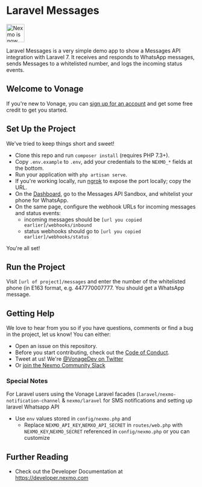 # Laravel Messages

<img src="https://developer.nexmo.com/assets/images/Vonage_Nexmo.svg" height="48px" alt="Nexmo is now known as Vonage" />

Laravel Messages is a very simple demo app to show a Messages API integration with Laravel 7. It receives and responds to WhatsApp messages, sends Messages to a whitelisted number, and logs the incoming status events.

## Welcome to Vonage

If you're new to Vonage, you can [sign up for an account](https://dashboard.nexmo.com/sign-up?utm_source=DEV_REL&utm_medium=github&utm_campaign=laravel-messages) and get some free credit to get you started.

## Set Up the Project

We've tried to keep things short and sweet!

* Clone this repo and run `composer install` (requires PHP 7.3+).
* Copy `.env.example` to `.env`, add your credentials to the `NEXMO_*` fields at the bottom.
* Run your application with `php artisan serve`.
* If you're working locally, run [ngrok](https://ngrok.com) to expose the port locally; copy the URL.
* On the [Dashboard](https://dashboard.nexmo.com), go to the Messages API Sandbox, and whitelist your phone for WhatsApp.
* On the same page, configure the webhook URLs for incoming messages and status events:
    - incoming messages should be `[url you copied earlier]/webhooks/inbound`
    - status webhooks should go to `[url you copied earlier]/webhooks/status`

You're all set!

## Run the Project

Visit `[url of project]/messages` and enter the number of the whitelisted phone (in E163 format, e.g. 447770007777. You should get a WhatsApp message.

## Getting Help

We love to hear from you so if you have questions, comments or find a bug in the project, let us know! You can either:

* Open an issue on this repository. 
* Before you start contributing, check out the [Code of Conduct](CODE_OF_CONDUCT).
* Tweet at us! We're [@VonageDev on Twitter](https://twitter.com/VonageDev)
* Or [join the Nexmo Community Slack](https://developer.nexmo.com/community/slack)

### Special Notes

For Laravel users using the Vonage Laravel facades (`laravel/nexmo-notification-channel` & `nexmo/laravel` for SMS notifications and setting up laravel Whatsapp API

* Use `env` values stored in `config/nexmo.php` and
    - Replace `NEXMO_API_KEY`,`NEMXO_API_SECRET` in `routes/web.php` with `NEXMO_KEY`,`NEXMO_SECRET` referenced in `config/nexmo.php` or you can customize

## Further Reading

* Check out the Developer Documentation at <https://developer.nexmo.com>
